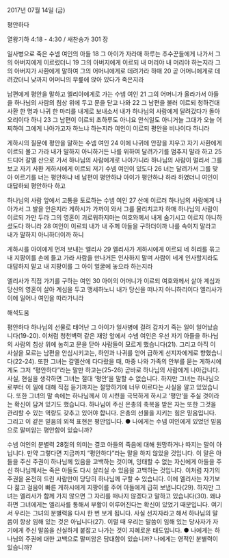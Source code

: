 2017년 07월 14일 (금)

평안하다



열왕기하 4:18 - 4:30 / 새찬송가 301 장


일사병으로 죽은 수넴 여인의 아들
18 그 아이가 자라매 하루는 추수꾼들에게 나가서 그의 아버지에게 이르렀더니 19 그의 아버지에게 이르되 내 머리야 내 머리야 하는지라 그의 아버지가 사환에게 말하여 그의 어머니에게로 데려가라 하매 20 곧 어머니에게로 데려갔더니 낮까지 어머니의 무릎에 앉아 있다가 죽은지라

남편에게 평안을 말하고 엘리야에게로 가는 수넴 여인
21 그의 어머니가 올라가서 아들을 하나님의 사람의 침상 위에 두고 문을 닫고 나와 22 그 남편을 불러 이르되 청하건대 사환 한 명과 나귀 한 마리를 내게로 보내소서 내가 하나님의 사람에게 달려갔다가 돌아오리이다 하니 23 그 남편이 이르되 초하루도 아니요 안식일도 아니거늘 그대가 오늘 어찌하여 그에게 나아가고자 하느냐 하는지라 여인이 이르되 평안을 비나이다 하니라

게하시의 질문에 평안을 말하는 수넴 여인
24 이에 나귀에 안장을 지우고 자기 사환에게 이르되 몰고 가라 내가 말하지 아니하거든 나를 위하여 달려가기를 멈추지 말라 하고 25 드디어 갈멜 산으로 가서 하나님의 사람에게로 나아가니라 하나님의 사람이 멀리서 그를 보고 자기 사환 게하시에게 이르되 저기 수넴 여인이 있도다 26 너는 달려가서 그를 맞아 이르기를 너는 평안하냐 네 남편이 평안하냐 아이가 평안하냐 하라 하였더니 여인이 대답하되 평안하다 하고

하나님의 사람 앞에서 고통을 토로하는 수넴 여인
27 산에 이르러 하나님의 사람에게 나아가서 그 발을 안은지라 게하시가 가까이 와서 그를 물리치고자 하매 하나님의 사람이 이르되 가만 두라 그의 영혼이 괴로워하지마는 여호와께서 내게 숨기시고 이르지 아니하셨도다 하니라 28 여인이 이르되 내가 내 주께 아들을 구하더이까 나를 속이지 말라고 내가 말하지 아니하더이까 하니

게하시를 아이에게 먼저 보내는 엘리사
29 엘리사가 게하시에게 이르되 네 허리를 묶고 내 지팡이를 손에 들고 가라 사람을 만나거든 인사하지 말며 사람이 네게 인사할지라도 대답하지 말고 내 지팡이를 그 아이 얼굴에 놓으라 하는지라


엘리사가 직접 가기를 구하는 여인
30  아이의 어머니가 이르되 여호와께서 살아 계심과 당신의 영혼이 살아 계심을 두고 맹세하노니 내가 당신을 떠나지 아니하리이다 엘리사가 이에 일어나 여인을 따라가니라

해석도움





평안하다
하나님의 선물로 태어난 그 아이가 일사병에 걸려 갑자기 죽는 일이 일어났습니다(19-20). 이처럼 청천벽력 같은 재앙 앞에서 수넴 여인은 우선 자기 아들을 하나님의 사람의 침상 위에 눕히고 문을 닫아 사람들이 모르게 했습니다(21). 그리고 아직 이 사실을 모르는 남편을 안심시키고는, 하인과 나귀를 얻어 급하게 선지자에게로 향했습니다(22-24). 또한 그녀는 갈멜산에 다다랐을 때, 마중 나와 가족의 안부를 묻는 게하시에게도 그저 “평안하다”라는 말만 하고는(25-26) 곧바로 하나님의 사람에게 나아갑니다. 사실, 현실을 생각하면 그녀는 절대 ‘평안’을 말할 수 없습니다. 하지만 그녀는 하나님으로부터 이 일에 대해 직접 듣기까지는 절망하기에 너무 이르다는 사실을 알고 있었습니다. 또한 그녀의 말 속에는 하나님께서 이 시련을 극복하게 하시고 ‘평안’을 주실 것이라는 확신이 담겨 있기도 했습니다. 하나님이 주신 은총의 축복을 받은 자는 또한 그것을 관리할 수 있는 역량도 갖추고 있어야 합니다. 은총의 선물을 지키는 힘은 믿음입니다. 그리고 이 같은 믿음의 외적 표현은 평안입니다.
● 나에게는 수넴 여인에게 있었던 믿음으로 말미암는 평안함이 있습니까?

수넴 여인의 분별력
28절의 의미는 결코 아들의 죽음에 대해 원망하거나 따지는 말이 아닙니다. 만약 그렇다면 지금까지 “평안하다”라는 말을 하지 않았을 것입니다. 이 말은 아들을 주신 주권이 하나님께 있음을 고백하는 것이며, 잉태할 수 없는 자신에게 아들을 주신 하나님께서는 죽은 아들도 다시 살리실 수 있음을 고백하는 것입니다. 이처럼 자기의 주권을 온전히 드린 사람만이 당당히 하나님께 구할 수 있습니다. 이에 엘리사는 자기보다 젊고 걸음이 빠른 게하시에게 지팡이를 주어 아들에게 급히 보냅니다(29). 하지만 그녀는 엘리사가 함께 가지 않으면 그 자리를 떠나지 않겠다고 말하고 있습니다(30). 왜냐하면 그녀에게는 엘리사를 통해서 부활이 이루어진다는 확신이 있었기 때문입니다. 여기서 우리는 그녀의 분별력을 다시 한 번 보게 됩니다. 사실 선지자라고 해서 하나님의 말씀이 항상 임해 있는 것은 아닙니다(27). 이럴 때 우리는 말씀이 임해 있는 당사자가 자기에게 주신 말씀을 신실하게 붙잡고 나가는 것이 지혜로운 태도입니다.
● 나에게는 하나님의 주권에 대한 고백으로 말미암은 담대함이 있습니까? 나에게는 영적인 분별력이 있습니까?